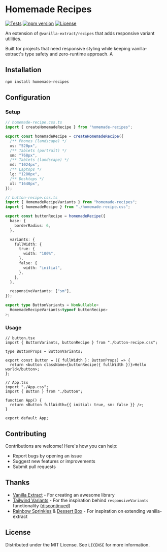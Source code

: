 # Homemade Recipes

[![Tests](https://github.com/timkinsman/homemade-recipes/actions/workflows/tests.yml/badge.svg)](https://github.com/timkinsman/homemade-recipes/actions)
[![npm version](https://img.shields.io/npm/v/homemade-recipes.svg)](https://www.npmjs.com/package/homemade-recipes)
[![License](https://img.shields.io/github/license/yourusername/homemade-recipes.svg)](https://github.com/timkinsman/homemade-recipes/blob/main/LICENSE)

An extension of `@vanilla-extract/recipes` that adds responsive variant utilities.

Built for projects that need responsive styling while keeping vanilla-extract's type safety and zero-runtime approach.
A

## Installation

```sh
npm install homemade-recipes
```

## Configuration

### Setup

```ts
// homemade-recipe.css.ts
import { createHomemadeRecipe } from "homemade-recipes";

export const homemadeRecipe = createHomemadeRecipe({
  /** Phones (landscape) */
  xs: "520px",
  /** Tablets (portrait) */
  sm: "768px",
  /** Tablets (landscape) */
  md: "1024px",
  /** Laptops */
  lg: "1280px",
  /** Desktops */
  xl: "1640px",
});
```

```ts
// button-recipe.css.ts
import { HomemadeRecipeVariants } from "homemade-recipes";
import { homemadeRecipe } from "./homemade-recipe.css";

export const buttonRecipe = homemadeRecipe({
  base: {
    borderRadius: 6,
  },

  variants: {
    fullWidth: {
      true: {
        width: "100%",
      },
      false: {
        width: "initial",
      },
    },
  },

  responsiveVariants: ["sm"],
});

export type ButtonVariants = NonNullable<
  HomemadeRecipeVariants<typeof buttonRecipe>
>;
```

### Usage

```tsx
// button.tsx
import { ButtonVariants, buttonRecipe } from "./button-recipe.css";

type ButtonProps = ButtonVariants;

export const Button = ({ fullWidth }: ButtonProps) => {
  return <button className={buttonRecipe({ fullWidth })}>Hello world</button>;
};
```

```tsx
// App.tsx
import "./App.css";
import { Button } from "./button";

function App() {
  return <Button fullWidth={{ initial: true, sm: false }} />;
}

export default App;
```

## Contributing

Contributions are welcome! Here's how you can help:

- Report bugs by opening an issue
- Suggest new features or improvements
- Submit pull requests

## Thanks

- [Vanilla Extract](https://vanilla-extract.style/) - For creating an awesome library
- [Tailwind Variants](https://www.tailwind-variants.org) - For the inspiration behind `responsiveVariants` functionality ([discontinued](https://www.tailwind-variants.org/docs/tailwind-v4#breaking-changes))
- [Rainbow Sprinkles](https://github.com/wayfair/rainbow-sprinkles) & [Dessert Box](https://github.com/TheMightyPenguin/dessert-box) - For inspiration on extending vanilla-extract

## License

Distributed under the MIT License. See `LICENSE` for more information.
